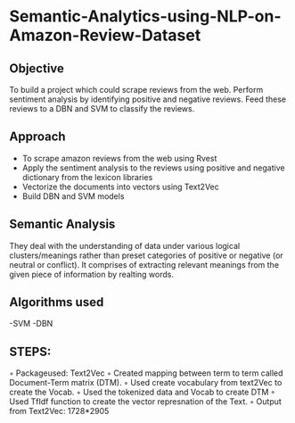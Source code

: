 # Semantic-Analytics-using-NLP-on-Amazon-Review-Dataset

## Objective 

To build a project which could scrape reviews from the web. Perform sentiment analysis by identifying positive and negative reviews. Feed these reviews to a DBN and SVM to classify the reviews.


## Approach

- To scrape amazon reviews from the web using Rvest
- Apply the sentiment analysis to the reviews using positive and negative dictionary from the lexicon libraries
- Vectorize the documents into vectors using Text2Vec
- Build DBN and SVM models

## Semantic Analysis

They deal with the understanding of data under various logical clusters/meanings rather than preset categories of positive or negative (or neutral or conflict). It comprises of extracting relevant meanings from the given piece of information by realting words.



## Algorithms used 

-SVM
-DBN


## STEPS: 

◦	Packageused:  Text2Vec
◦	Created mapping between term to term called Document-Term matrix (DTM).
◦	Used create vocabulary from text2Vec to create the Vocab.
◦	Used the tokenized data and Vocab to create DTM
◦	Used TfIdf function to create the vector represnation of the Text.
◦	Output from Text2Vec: 1728*2905

